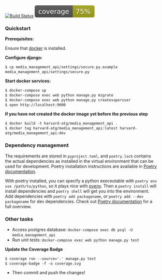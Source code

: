 
[![Build Status](https://travis-ci.org/Harvard-ATG/media_management_api.svg)](https://travis-ci.org/Harvard-ATG/media_management_api)
![Coverage Status](./coverage.svg)

### Quickstart

**Prerequisites:**

Ensure that [docker](https://www.docker.com/) is installed.

**Configure django:**

```
$ cp media_management_api/settings/secure.py.example media_management_api/settings/secure.py
```

**Start docker services:**

```
$ docker-compose up
$ docker-compose exec web python manage.py migrate
$ docker-compose exec web python manage.py createsuperuser
$ open http://localhost:9000
```

**If you have not created the docker image yet before the previous step**
```
$ docker build -t harvard-atg/media_management_api .
$ docker tag harvard-atg/media_management_api:latest harvard-atg/media_management_api:dev
```

### Dependency management

The requirements are stored in `pyproject.toml`, and `poetry.lock` contains the actual dependencies as installed in the virtual environment that can be used for development. Poetry installation instructions are available in [Poetry documentation](https://python-poetry.org/docs/).

With poetry installed, you can specify a python execeutable with `poetry env use /path/to/python`, so it plays nice with [pyenv](https://github.com/pyenv/pyenv). Then a `poetry install` will install dependencies and `poetry shell` will get you into the environment. Add dependencies with `poetry add packagename`, or `poetry add --dev packagename` for dev dependencies. Check out [Poetry documentation](https://python-poetry.org/docs/) for a full overview.


### Other tasks

- Access postgres database: `docker-compose exec db psql -U media_management_api`
- Run unit tests: `docker-compose exec web python manage.py test`


**Update the Coverage Badge**

```
$ coverage run --source='.' manage.py test
$ coverage-badge -f -o coverage.svg
```
- Then commit and push the changes!
